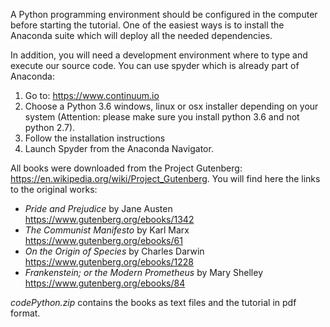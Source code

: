 
A Python programming environment should be configured in the computer before starting the tutorial. One of the easiest ways is to install the Anaconda suite which will
deploy all the needed dependencies.

In addition, you will need a development environment where to type and execute our source code. You can use spyder which is already part of Anaconda:
1. Go to: https://www.continuum.io
2. Choose a Python 3.6 windows, linux or osx installer depending on your system (Attention: please make sure you install python 3.6 and not python 2.7).
3. Follow the installation instructions
4. Launch Spyder from the Anaconda Navigator.


All books were downloaded from the Project Gutenberg: https://en.wikipedia.org/wiki/Project_Gutenberg. You will find here the links to the original works:

- *Pride and Prejudice* by Jane Austen https://www.gutenberg.org/ebooks/1342
- *The Communist Manifesto* by Karl Marx https://www.gutenberg.org/ebooks/61
- *On the Origin of Species* by Charles Darwin https://www.gutenberg.org/ebooks/1228
- *Frankenstein; or the Modern Prometheus* by Mary Shelley https://www.gutenberg.org/ebooks/84

*codePython.zip* contains the books as text files and the tutorial in pdf format.

